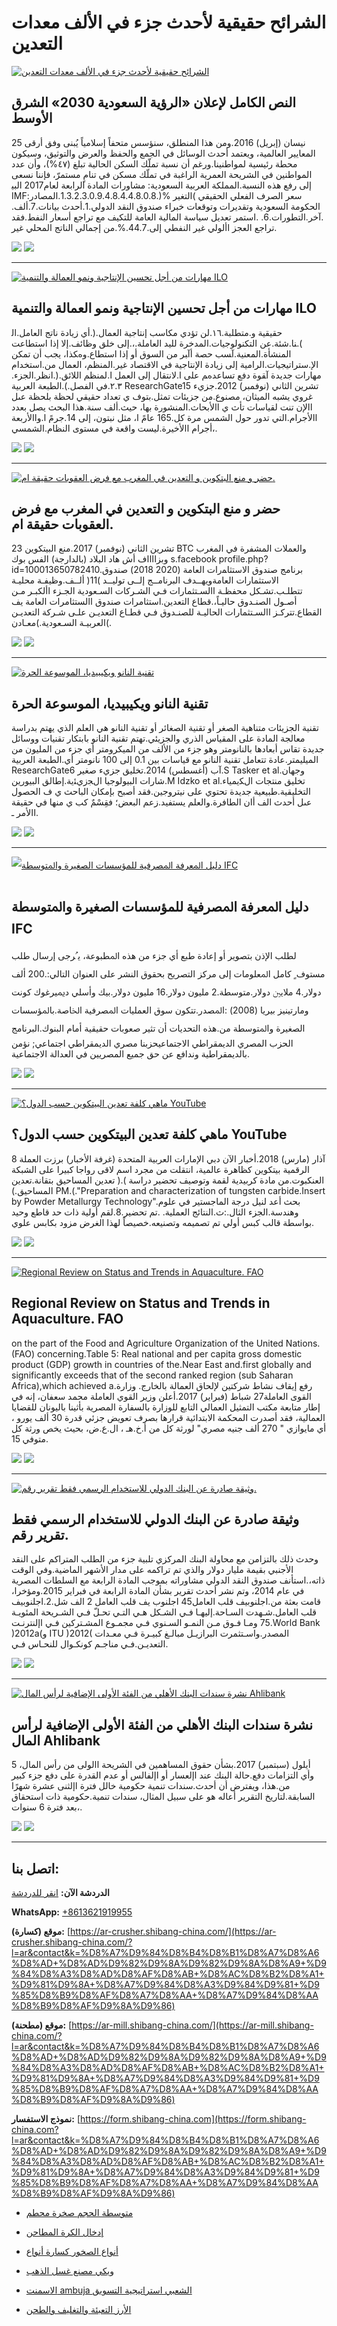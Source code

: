 # الشرائح حقيقية لأحدث جزء في الألف معدات التعدين

<a href="https://swt.shibang-china.com/?l=ar&img&k=%D8%A7%D9%84%D8%B4%D8%B1%D8%A7%D8%A6%D8%AD+%D8%AD%D9%82%D9%8A%D9%82%D9%8A%D8%A9+%D9%84%D8%A3%D8%AD%D8%AF%D8%AB+%D8%AC%D8%B2%D8%A1+%D9%81%D9%8A+%D8%A7%D9%84%D8%A3%D9%84%D9%81+%D9%85%D8%B9%D8%AF%D8%A7%D8%AA+%D8%A7%D9%84%D8%AA%D8%B9%D8%AF%D9%8A%D9%86" target="_blank">![الشرائح حقيقية لأحدث جزء في الألف معدات التعدين](http://static.shibang-china.com/all-800x300/1152.jpg)</a>

## النص الكامل لإعلان «الرؤية السعودية 2030» الشرق الأوسط
25 نيسان (إبريل) 2016.ومن هذا المنطلق، سنؤسس متحفاً إسلامياً يُبنى وفق أرقى المعايير العالمية، ويعتمد أحدث الوسائل في الجمع والحفظ والعرض والتوثيق، وسيكون محطة رئيسية لمواطنينا.ورغم أن نسبة تملّك السكن الحالية تبلغ (٤٧%)، وأن عدد المواطنين في الشريحة العمرية الراغبة في تملّك مسكن في تنامٍ مستمرّ، فإننا نسعى إلى رفع هذه النسبة.المملكة العربية السعودية: مشاورات اﻟﻤﺎدة الرابعة ﻟﻌﺎم2017 اﻟﺒﯿ IMFسعر الصرف الفعلي الحقيقي )التغير %(.1.3.2.3.0.9.4.8.4.4.8.0.8.المصادر: الحكومة السعودية وتقديرات وتوقعات خبراء صندوق النقد الدولي.1.أحدث بيانات.7.ألف. .آخر.التطورات.6. .استمر تعديل سياسة المالية العامة للتكيف مع تراجع أسعار النفط.فقد تراجع العجز األولي غير النفطي إلى.44.7.%.من إجمالي الناتج المحلي غير.


<a href="https://whatsapp.shibangsoft.com/WhatsApp.php" target="_blank" title="WhatsApp">![](http://static.shibang-china.com/icon/whatsapp.png)</a> <a href="https://swt.shibang-china.com/?l=ar&icon&k=%D8%A7%D9%84%D8%B4%D8%B1%D8%A7%D8%A6%D8%AD+%D8%AD%D9%82%D9%8A%D9%82%D9%8A%D8%A9+%D9%84%D8%A3%D8%AD%D8%AF%D8%AB+%D8%AC%D8%B2%D8%A1+%D9%81%D9%8A+%D8%A7%D9%84%D8%A3%D9%84%D9%81+%D9%85%D8%B9%D8%AF%D8%A7%D8%AA+%D8%A7%D9%84%D8%AA%D8%B9%D8%AF%D9%8A%D9%86" target="_blank">![](http://static.shibang-china.com/icon/chat-ar.png)</a>

---

<a href="https://swt.shibang-china.com/?l=ar&img&k=%D8%A7%D9%84%D8%B4%D8%B1%D8%A7%D8%A6%D8%AD+%D8%AD%D9%82%D9%8A%D9%82%D9%8A%D8%A9+%D9%84%D8%A3%D8%AD%D8%AF%D8%AB+%D8%AC%D8%B2%D8%A1+%D9%81%D9%8A+%D8%A7%D9%84%D8%A3%D9%84%D9%81+%D9%85%D8%B9%D8%AF%D8%A7%D8%AA+%D8%A7%D9%84%D8%AA%D8%B9%D8%AF%D9%8A%D9%86" target="_blank">![مهارات من أجل تحسين الإنتاجية ونمو العمالة والتنمية ILO](http://static.shibang-china.com/all-800x300/1045.jpg)</a>

## مهارات من أجل تحسين الإنتاجية ونمو العمالة والتنمية ILO
ﺣﻘﻴﻘﻴﺔ و.ﻣﺘﻄﻠﺒﺔ.١٦.ﻟﻦ ﺗﺆدي ﻣﻜﺎﺳﺐ إﻧﺘﺎﺟﻴﺔ اﻟﻌﻤﺎل.(.أي زﻳﺎدة ﻧﺎﺗﺞ اﻟﻌﺎﻣﻞ.اﻟ ).ﻨﺎ.ﺷﺌﺔ.ﻋﻦ اﻟﺘﻜﻨﻮﻟﻮﺟﻴﺎت.اﻟﻤﺪﺧﺮة ﻟﻠﻴﺪ اﻟﻌﺎﻣﻠﺔ.،.إﻟﻰ ﺧﻠﻖ وﻇﺎﺋﻒ.إﻻ إذا اﺳﺘﻄﺎﻋﺖ اﻟﻤﻨﺸﺄة.اﻟﻤﻌﻨﻴﺔ.آﺴﺐ ﺣﺼﺔ أآﺒﺮ ﻣﻦ اﻟﺴﻮق أو إذا اﺳﺘﻄﺎع.وهﻜﺬا، ﻳﺠﺐ أن ﺗﻤﻜﻦ اﻹ.ﺳﺘﺮاﺗﻴﺠﻴﺎت.اﻟﺮاﻣﻴﺔ إﻟﻰ زﻳﺎدة اﻹﻧﺘﺎﺟﻴﺔ ﻓﻲ اﻻﻗﺘﺼﺎد ﻏﻴﺮ.اﻟﻤﻨﻈﻢ، اﻟﻌﻤﺎل ﻣﻦ.اﺳﺘﺨﺪام ﻣﻬﺎرات ﺟﺪﻳﺪة آﻘﻮة دﻓﻊ ﺗﺴﺎﻋﺪهﻢ ﻋﻠﻰ ا.ﻻﻧﺘﻘﺎل إﻟﻰ اﻟﻌﻤﻞ ا.ﻟﻤﻨﻈﻢ اﻟﻼﺋﻖ.(.اﻧﻈﺮ.اﻟﺠﺰء. ٢.٣.ﻓﻲ اﻟﻔﺼﻞ.).الطبعة العربية ResearchGate15 تشرين الثاني (نوفمبر) 2012.جزيء غروي يشبه الميثان، مصنوع.من جزيئات تمثل.بتوف ي تعداد حقيقي لحظة بلحظة عىل االإن تنت لقياسات تأث ي االأبحاث.المنشورة بها، حيث.ألف سنة.هذا البحث يصل بعدد االأجرام.التي تدور حول الشمس مرة كل.165 عامً ا، مثل نبتون، إلى 14.جرمً ا.واالأربعة أجرام االأخيرة.ليست واقعة في مستوى النظام.الشمسي،.


<a href="https://whatsapp.shibangsoft.com/WhatsApp.php" target="_blank" title="WhatsApp">![](http://static.shibang-china.com/icon/whatsapp.png)</a> <a href="https://swt.shibang-china.com/?l=ar&icon&k=%D8%A7%D9%84%D8%B4%D8%B1%D8%A7%D8%A6%D8%AD+%D8%AD%D9%82%D9%8A%D9%82%D9%8A%D8%A9+%D9%84%D8%A3%D8%AD%D8%AF%D8%AB+%D8%AC%D8%B2%D8%A1+%D9%81%D9%8A+%D8%A7%D9%84%D8%A3%D9%84%D9%81+%D9%85%D8%B9%D8%AF%D8%A7%D8%AA+%D8%A7%D9%84%D8%AA%D8%B9%D8%AF%D9%8A%D9%86" target="_blank">![](http://static.shibang-china.com/icon/chat-ar.png)</a>

---

<a href="https://swt.shibang-china.com/?l=ar&img&k=%D8%A7%D9%84%D8%B4%D8%B1%D8%A7%D8%A6%D8%AD+%D8%AD%D9%82%D9%8A%D9%82%D9%8A%D8%A9+%D9%84%D8%A3%D8%AD%D8%AF%D8%AB+%D8%AC%D8%B2%D8%A1+%D9%81%D9%8A+%D8%A7%D9%84%D8%A3%D9%84%D9%81+%D9%85%D8%B9%D8%AF%D8%A7%D8%AA+%D8%A7%D9%84%D8%AA%D8%B9%D8%AF%D9%8A%D9%86" target="_blank">![حضر و منع البتكوين و التعدين في المغرب مع فرض العقوبات حقيقة ام.](http://static.shibang-china.com/all-800x300/1297.jpg)</a>

## حضر و منع البتكوين و التعدين في المغرب مع فرض العقوبات حقيقة ام.
23 تشرين الثاني (نوفمبر) 2017.منع البيتكوين BTC والعملات المشفرة في المغرب وبزااااف أش هاد البلاد (بالدارجة) الفس بوك s.facebook profile.php?id=100013650782410.ﺑﺮﻧﺎﻣﺞ ﺻﻨﺪوق اﻻﺳﺘﺜﺎﻤرات اﻟﻌﺎﻣﺔ (2020 2018) صندوق الاستثمارات العامةويهــدف البرنامــج إلــى توليــد )11( ألــف.وظيفـة محليـة تتطلـب.تشـكل محفظـة االسـتثمارات فـي الشـركات السـعودية الجـزء األكبـر مـن أصـول الصنـدوق حاليـاً،.قطاع التعدين.استثامرات صندوق االستثامرات العامة يف القطاع.تتركـز االسـتثمارات الحاليـة للصنـدوق فـي قطـاع التعديـن علـى شـركة التعديـن العربيـة السـعودية.)معـادن(.


<a href="https://whatsapp.shibangsoft.com/WhatsApp.php" target="_blank" title="WhatsApp">![](http://static.shibang-china.com/icon/whatsapp.png)</a> <a href="https://swt.shibang-china.com/?l=ar&icon&k=%D8%A7%D9%84%D8%B4%D8%B1%D8%A7%D8%A6%D8%AD+%D8%AD%D9%82%D9%8A%D9%82%D9%8A%D8%A9+%D9%84%D8%A3%D8%AD%D8%AF%D8%AB+%D8%AC%D8%B2%D8%A1+%D9%81%D9%8A+%D8%A7%D9%84%D8%A3%D9%84%D9%81+%D9%85%D8%B9%D8%AF%D8%A7%D8%AA+%D8%A7%D9%84%D8%AA%D8%B9%D8%AF%D9%8A%D9%86" target="_blank">![](http://static.shibang-china.com/icon/chat-ar.png)</a>

---

<a href="https://swt.shibang-china.com/?l=ar&img&k=%D8%A7%D9%84%D8%B4%D8%B1%D8%A7%D8%A6%D8%AD+%D8%AD%D9%82%D9%8A%D9%82%D9%8A%D8%A9+%D9%84%D8%A3%D8%AD%D8%AF%D8%AB+%D8%AC%D8%B2%D8%A1+%D9%81%D9%8A+%D8%A7%D9%84%D8%A3%D9%84%D9%81+%D9%85%D8%B9%D8%AF%D8%A7%D8%AA+%D8%A7%D9%84%D8%AA%D8%B9%D8%AF%D9%8A%D9%86" target="_blank">![تقنية النانو ويكيبيديا، الموسوعة الحرة](http://static.shibang-china.com/all-800x300/666.jpg)</a>

## تقنية النانو ويكيبيديا، الموسوعة الحرة
تقنية الجزيئات متناهية الصغر أو تقنية الصغائر أو تقنية النانو هي العلم الذي يهتم بدراسة معالجة المادة على المقياس الذري والجزيئي.تهتم تقنية النانو بابتكار تقنيات ووسائل جديدة تقاس أبعادها بالنانومتر وهو جزء من الألف من الميكرومتر أي جزء من المليون من الميليمتر.عادة تتعامل تقنية النانو مع قياسات بين 0.1 إلى 100 نانومتر أي.اﻟﻄﺒﻌﺔ اﻟﻌﺮﺑﻴﺔ ResearchGate6 آب (أغسطس) 2014.تخليق جزيء صغير.S Tasker et al.وجهان شارات البيولوجيا الﺠزيﺌية.إطالق البيورين.M Idzko et al.تخليق منتجات الﻜيمياء التخليقية.طبيعية جديدة تحتوي علی نيتروجين.فقد أصبح بإمكان الباحث ي ف الحصول عىل أحدث الف أان الطافرة.والعلم يستفيد.زعم البعض؛ فقِسْمٌ كب ي منها في حقيقة االأمر ـ.


<a href="https://whatsapp.shibangsoft.com/WhatsApp.php" target="_blank" title="WhatsApp">![](http://static.shibang-china.com/icon/whatsapp.png)</a> <a href="https://swt.shibang-china.com/?l=ar&icon&k=%D8%A7%D9%84%D8%B4%D8%B1%D8%A7%D8%A6%D8%AD+%D8%AD%D9%82%D9%8A%D9%82%D9%8A%D8%A9+%D9%84%D8%A3%D8%AD%D8%AF%D8%AB+%D8%AC%D8%B2%D8%A1+%D9%81%D9%8A+%D8%A7%D9%84%D8%A3%D9%84%D9%81+%D9%85%D8%B9%D8%AF%D8%A7%D8%AA+%D8%A7%D9%84%D8%AA%D8%B9%D8%AF%D9%8A%D9%86" target="_blank">![](http://static.shibang-china.com/icon/chat-ar.png)</a>

---

<a href="https://swt.shibang-china.com/?l=ar&img&k=%D8%A7%D9%84%D8%B4%D8%B1%D8%A7%D8%A6%D8%AD+%D8%AD%D9%82%D9%8A%D9%82%D9%8A%D8%A9+%D9%84%D8%A3%D8%AD%D8%AF%D8%AB+%D8%AC%D8%B2%D8%A1+%D9%81%D9%8A+%D8%A7%D9%84%D8%A3%D9%84%D9%81+%D9%85%D8%B9%D8%AF%D8%A7%D8%AA+%D8%A7%D9%84%D8%AA%D8%B9%D8%AF%D9%8A%D9%86" target="_blank">![ﺩﻟﻴﻞ ﺍﳌﻌﺮﻓﺔ ﺍﳌﺼﺮﻓﻴﺔ ﻟﻠﻤﺆﺳﺴﺎﺕ ﺍﻟﺼﻐﻴﺮﺓ ﻭﺍﳌﺘﻮﺳﻄﺔ IFC](http://static.shibang-china.com/all-800x300/26.jpg)</a>

## ﺩﻟﻴﻞ ﺍﳌﻌﺮﻓﺔ ﺍﳌﺼﺮﻓﻴﺔ ﻟﻠﻤﺆﺳﺴﺎﺕ ﺍﻟﺼﻐﻴﺮﺓ ﻭﺍﳌﺘﻮﺳﻄﺔ IFC
ﻟﻄﻠﺐ ﺍﻹﺫﻥ ﺑﺘﺼﻮﻳﺮ ﺃﻭ ﺇﻋﺎﺩﺓ ﻃﺒﻊ ﺃﻱ ﺟﺰﺀ ﻣﻦ ﻫﺬﻩ ﺍﳌﻄﺒﻮﻋﺔ، ﻳﹸﺮﺟﻰ ﺇﺭﺳﺎﻝ ﻃﻠﺐ ﻣﺴﺘﻮﻑﹴ ﻛﺎﻣﻞ ﺍﳌﻌﻠﻮﻣﺎﺕ ﺇﻟﻰ ﻣﺮﻛﺰ ﺍﻟﺘﺼﺮﻳﺢ ﺑﺤﻘﻮﻕ ﺍﻟﻨﺸﺮ ﻋﻠﻰ ﺍﻟﻌﻨﻮﺍﻥ ﺍﻟﺘﺎﻟﻲ:.200 ﺃﻟﻒ ﺩﻭﻻﺭ.4 ﻣﻼﻳﲔ ﺩﻭﻻﺭ.ﻣﺘﻮﺳﻄﺔ.2 ﻣﻠﻴﻮﻥ ﺩﻭﻻﺭ.16 ﻣﻠﻴﻮﻥ ﺩﻭﻻﺭ.ﺑﻴﻚ ﻭﺃﺳﻠﻲ ﺩﳝﻴﺮﻏﻮﻙ ﻛﻮﻧﺖ ﻭﻣﺎﺭﺗﻴﻨﻴﺰ ﺑﻴﺮﻳﺎ (2008) :ﺍﳌﺼﺪﺭ.ﺗﺘﻜﻮﻥ ﺳﻮﻕ ﺍﻟﻌﻤﻠﻴﺎﺕ ﺍﳌﺼﺮﻓﻴﺔ ﺍﳋﺎﺻﺔ.ﺑﺎﳌﺆﺳﺴﺎﺕ ﺍﻟﺼﻐﻴﺮﺓ ﻭﺍﳌﺘﻮﺳﻄﺔ ﻣﻦ.ﻫﺬﻩ ﺍﻟﺘﺤﺪﻳﺎﺕ ﺃﻥ ﺗﺜﻴﺮ ﺻﻌﻮﺑﺎﺕ ﺣﻘﻴﻘﻴﺔ ﺃﻣﺎﻡ ﺍﻟﺒﻨﻮﻙ.البرنامج الحزب المصري الديمقراطي الاجتماعيحزبنا مصري الديمقراطي اجتماعي; نؤمن بالديمقراطية وندافع عن حق جميع المصريين في العدالة الاجتماعية.


<a href="https://whatsapp.shibangsoft.com/WhatsApp.php" target="_blank" title="WhatsApp">![](http://static.shibang-china.com/icon/whatsapp.png)</a> <a href="https://swt.shibang-china.com/?l=ar&icon&k=%D8%A7%D9%84%D8%B4%D8%B1%D8%A7%D8%A6%D8%AD+%D8%AD%D9%82%D9%8A%D9%82%D9%8A%D8%A9+%D9%84%D8%A3%D8%AD%D8%AF%D8%AB+%D8%AC%D8%B2%D8%A1+%D9%81%D9%8A+%D8%A7%D9%84%D8%A3%D9%84%D9%81+%D9%85%D8%B9%D8%AF%D8%A7%D8%AA+%D8%A7%D9%84%D8%AA%D8%B9%D8%AF%D9%8A%D9%86" target="_blank">![](http://static.shibang-china.com/icon/chat-ar.png)</a>

---

<a href="https://swt.shibang-china.com/?l=ar&img&k=%D8%A7%D9%84%D8%B4%D8%B1%D8%A7%D8%A6%D8%AD+%D8%AD%D9%82%D9%8A%D9%82%D9%8A%D8%A9+%D9%84%D8%A3%D8%AD%D8%AF%D8%AB+%D8%AC%D8%B2%D8%A1+%D9%81%D9%8A+%D8%A7%D9%84%D8%A3%D9%84%D9%81+%D9%85%D8%B9%D8%AF%D8%A7%D8%AA+%D8%A7%D9%84%D8%AA%D8%B9%D8%AF%D9%8A%D9%86" target="_blank">![ماهي كلفة تعدين البيتكوين حسب الدول؟ YouTube](http://static.shibang-china.com/all-800x300/941.jpg)</a>

## ماهي كلفة تعدين البيتكوين حسب الدول؟ YouTube
8 آذار (مارس) 2018.أخبار الآن دبي الإمارات العربية المتحدة (غرفة الأخبار) برزت العملة الرقمية بيتكوين كظاهرة عالمية، انتقلت من مجرد اسم لاقى رواجا كبيرا على الشبكة العنكبوت.من مادة كربيدية لقمة وتوصيف تحضير دراسة ).( تعدين المساحيق بتقانة.تعدين المساحيق.) PM.(.&quot;Preparation and characterization of tungsten carbide.Insert by Powder Metallurgy Technology&quot;.بحث أعد لنيل درجة الماجستير في علوم وهندسة.الجزء الثال.:ث.النتائج العملية. .تم تحضير.8.لقم أولية ذات حد قاطع وحيد بواسطة قالب كبس أولي تم تصميمه وتصنيعه.خصيصاً لهذا الغرض مزود بكابس علوي.


<a href="https://whatsapp.shibangsoft.com/WhatsApp.php" target="_blank" title="WhatsApp">![](http://static.shibang-china.com/icon/whatsapp.png)</a> <a href="https://swt.shibang-china.com/?l=ar&icon&k=%D8%A7%D9%84%D8%B4%D8%B1%D8%A7%D8%A6%D8%AD+%D8%AD%D9%82%D9%8A%D9%82%D9%8A%D8%A9+%D9%84%D8%A3%D8%AD%D8%AF%D8%AB+%D8%AC%D8%B2%D8%A1+%D9%81%D9%8A+%D8%A7%D9%84%D8%A3%D9%84%D9%81+%D9%85%D8%B9%D8%AF%D8%A7%D8%AA+%D8%A7%D9%84%D8%AA%D8%B9%D8%AF%D9%8A%D9%86" target="_blank">![](http://static.shibang-china.com/icon/chat-ar.png)</a>

---

<a href="https://swt.shibang-china.com/?l=ar&img&k=%D8%A7%D9%84%D8%B4%D8%B1%D8%A7%D8%A6%D8%AD+%D8%AD%D9%82%D9%8A%D9%82%D9%8A%D8%A9+%D9%84%D8%A3%D8%AD%D8%AF%D8%AB+%D8%AC%D8%B2%D8%A1+%D9%81%D9%8A+%D8%A7%D9%84%D8%A3%D9%84%D9%81+%D9%85%D8%B9%D8%AF%D8%A7%D8%AA+%D8%A7%D9%84%D8%AA%D8%B9%D8%AF%D9%8A%D9%86" target="_blank">![Regional Review on Status and Trends in Aquaculture. FAO](http://static.shibang-china.com/all-800x300/561.jpg)</a>

## Regional Review on Status and Trends in Aquaculture. FAO
on the part of the Food and Agriculture Organization of the United Nations.(FAO) concerning.Table 5: Real national and per capita gross domestic product (GDP) growth in countries of the.Near East and.first globally and significantly exceeds that of the second ranked region (sub Saharan Africa),which achieved a.رفع إيقاف نشاط شركتين لإلحاق العمالة بالخارج. وزارة القوى العاملة27 شباط (فبراير) 2017.أعلن وزير القوي العاملة محمد سعفان، إنه في إطار متابعة مكتب التمثيل العمالي التابع للوزارة بالسفارة المصرية بأثينا باليونان للقضايا العمالية، فقد أصدرت المحكمة الابتدائية قرارها بصرف تعويض جزئي قدرة 30 ألف يورو ، أي مايوازي &quot; 270 ألف جنيه مصري&quot; لورثة كل من أ.خ.هـ ، ال.ع.ض، بحيث يخص ورثة كل متوفي 15.


<a href="https://whatsapp.shibangsoft.com/WhatsApp.php" target="_blank" title="WhatsApp">![](http://static.shibang-china.com/icon/whatsapp.png)</a> <a href="https://swt.shibang-china.com/?l=ar&icon&k=%D8%A7%D9%84%D8%B4%D8%B1%D8%A7%D8%A6%D8%AD+%D8%AD%D9%82%D9%8A%D9%82%D9%8A%D8%A9+%D9%84%D8%A3%D8%AD%D8%AF%D8%AB+%D8%AC%D8%B2%D8%A1+%D9%81%D9%8A+%D8%A7%D9%84%D8%A3%D9%84%D9%81+%D9%85%D8%B9%D8%AF%D8%A7%D8%AA+%D8%A7%D9%84%D8%AA%D8%B9%D8%AF%D9%8A%D9%86" target="_blank">![](http://static.shibang-china.com/icon/chat-ar.png)</a>

---

<a href="https://swt.shibang-china.com/?l=ar&img&k=%D8%A7%D9%84%D8%B4%D8%B1%D8%A7%D8%A6%D8%AD+%D8%AD%D9%82%D9%8A%D9%82%D9%8A%D8%A9+%D9%84%D8%A3%D8%AD%D8%AF%D8%AB+%D8%AC%D8%B2%D8%A1+%D9%81%D9%8A+%D8%A7%D9%84%D8%A3%D9%84%D9%81+%D9%85%D8%B9%D8%AF%D8%A7%D8%AA+%D8%A7%D9%84%D8%AA%D8%B9%D8%AF%D9%8A%D9%86" target="_blank">![وثيقة صادرة عن البنك الدولي للاستخدام الرسمي فقط تقرير رقم.](http://static.shibang-china.com/all-800x300/1487.jpg)</a>

## وثيقة صادرة عن البنك الدولي للاستخدام الرسمي فقط تقرير رقم.
وحدث ذلك بالتزامن مع محاولة البنك المركزي تلبية جزء من الطلب المتراكم على النقد الأجنبي بقيمة مليار دولار والذي تم تراكمه على مدار الأشهر الماضية.وفي الوقت ذاته،.استأنف صندوق النقد الدولي مشاوراته بموجب المادة الرابعة مع السلطات المصرية في عام 2014، وتم نشر أحدث تقرير بشأن المادة الرابعة في فبراير 2015.ومؤخرا، قامت بعثة من.اجلنوبيف قلب العامل45 اجلنوب يف قلب العامل 2 الف شل.2.اجلنوبيف قلب العامل.شـهدت السـاحة.إليهـا فـي الشـكل هـي التـي تحـلّ فـي الشـريحة المئويـة 75 ومـا فـوق مـن النمـو السـنوي فـي مجمـوع المشـتركين فـي اإلنترنـت.World Bank )2012a(و ITU )2012( المصدر.واسـتثمرت البرازيـل مبالـغ كبيـرة فـي معـدات التعديـن.فـي مناجـم كونكـوال للنحـاس فـي.


<a href="https://whatsapp.shibangsoft.com/WhatsApp.php" target="_blank" title="WhatsApp">![](http://static.shibang-china.com/icon/whatsapp.png)</a> <a href="https://swt.shibang-china.com/?l=ar&icon&k=%D8%A7%D9%84%D8%B4%D8%B1%D8%A7%D8%A6%D8%AD+%D8%AD%D9%82%D9%8A%D9%82%D9%8A%D8%A9+%D9%84%D8%A3%D8%AD%D8%AF%D8%AB+%D8%AC%D8%B2%D8%A1+%D9%81%D9%8A+%D8%A7%D9%84%D8%A3%D9%84%D9%81+%D9%85%D8%B9%D8%AF%D8%A7%D8%AA+%D8%A7%D9%84%D8%AA%D8%B9%D8%AF%D9%8A%D9%86" target="_blank">![](http://static.shibang-china.com/icon/chat-ar.png)</a>

---

<a href="https://swt.shibang-china.com/?l=ar&img&k=%D8%A7%D9%84%D8%B4%D8%B1%D8%A7%D8%A6%D8%AD+%D8%AD%D9%82%D9%8A%D9%82%D9%8A%D8%A9+%D9%84%D8%A3%D8%AD%D8%AF%D8%AB+%D8%AC%D8%B2%D8%A1+%D9%81%D9%8A+%D8%A7%D9%84%D8%A3%D9%84%D9%81+%D9%85%D8%B9%D8%AF%D8%A7%D8%AA+%D8%A7%D9%84%D8%AA%D8%B9%D8%AF%D9%8A%D9%86" target="_blank">![نشرة سندات البنك الأهلي من الفئة الأولى الإضافية لرأس المال Ahlibank](http://static.shibang-china.com/all-800x300/30.jpg)</a>

## نشرة سندات البنك الأهلي من الفئة الأولى الإضافية لرأس المال Ahlibank
5 أيلول (سبتمبر) 2017.بشأن حقوق المساهمين في الشريحة االولى من رأس المال، وأي التزامات دفع.حالة البنك عند اإلعسار أو اإلفالس أو عدم القدرة على دفع جزء كبير من.هذا، ويفترض أن أحدث.سندات تنمية حكومية خالل فترة اإلثنى عشرة شهرًا السابقة.لتاريخ التقرير أعاله هو على سبيل المثال، سندات تنمية.حكومية ذات استحقاق بعد فترة 6 سنوات،.

<a href="https://whatsapp.shibangsoft.com/WhatsApp.php" target="_blank" title="WhatsApp">![](http://static.shibang-china.com/icon/whatsapp.png)</a> <a href="https://swt.shibang-china.com/?l=ar&icon&k=%D8%A7%D9%84%D8%B4%D8%B1%D8%A7%D8%A6%D8%AD+%D8%AD%D9%82%D9%8A%D9%82%D9%8A%D8%A9+%D9%84%D8%A3%D8%AD%D8%AF%D8%AB+%D8%AC%D8%B2%D8%A1+%D9%81%D9%8A+%D8%A7%D9%84%D8%A3%D9%84%D9%81+%D9%85%D8%B9%D8%AF%D8%A7%D8%AA+%D8%A7%D9%84%D8%AA%D8%B9%D8%AF%D9%8A%D9%86" target="_blank">![](http://static.shibang-china.com/icon/chat-ar.png)</a>

---
## اتصل بنا:

**الدردشة الآن:** [انقر للدردشة](https://swt.shibang-china.com?l=ar&contact&k=%D8%A7%D9%84%D8%B4%D8%B1%D8%A7%D8%A6%D8%AD+%D8%AD%D9%82%D9%8A%D9%82%D9%8A%D8%A9+%D9%84%D8%A3%D8%AD%D8%AF%D8%AB+%D8%AC%D8%B2%D8%A1+%D9%81%D9%8A+%D8%A7%D9%84%D8%A3%D9%84%D9%81+%D9%85%D8%B9%D8%AF%D8%A7%D8%AA+%D8%A7%D9%84%D8%AA%D8%B9%D8%AF%D9%8A%D9%86)

**WhatsApp:**  [+8613621919955](https://whatsapp.shibangsoft.com/WhatsApp.php)

**موقع (كسارة):** [https://ar-crusher.shibang-china.com/](https://ar-crusher.shibang-china.com/?l=ar&contact&k=%D8%A7%D9%84%D8%B4%D8%B1%D8%A7%D8%A6%D8%AD+%D8%AD%D9%82%D9%8A%D9%82%D9%8A%D8%A9+%D9%84%D8%A3%D8%AD%D8%AF%D8%AB+%D8%AC%D8%B2%D8%A1+%D9%81%D9%8A+%D8%A7%D9%84%D8%A3%D9%84%D9%81+%D9%85%D8%B9%D8%AF%D8%A7%D8%AA+%D8%A7%D9%84%D8%AA%D8%B9%D8%AF%D9%8A%D9%86)

**موقع (مطحنة):** [https://ar-mill.shibang-china.com/](https://ar-mill.shibang-china.com/?l=ar&contact&k=%D8%A7%D9%84%D8%B4%D8%B1%D8%A7%D8%A6%D8%AD+%D8%AD%D9%82%D9%8A%D9%82%D9%8A%D8%A9+%D9%84%D8%A3%D8%AD%D8%AF%D8%AB+%D8%AC%D8%B2%D8%A1+%D9%81%D9%8A+%D8%A7%D9%84%D8%A3%D9%84%D9%81+%D9%85%D8%B9%D8%AF%D8%A7%D8%AA+%D8%A7%D9%84%D8%AA%D8%B9%D8%AF%D9%8A%D9%86)

**نموذج الاستفسار:** [https://form.shibang-china.com](https://form.shibang-china.com?l=ar&contact&k=%D8%A7%D9%84%D8%B4%D8%B1%D8%A7%D8%A6%D8%AD+%D8%AD%D9%82%D9%8A%D9%82%D9%8A%D8%A9+%D9%84%D8%A3%D8%AD%D8%AF%D8%AB+%D8%AC%D8%B2%D8%A1+%D9%81%D9%8A+%D8%A7%D9%84%D8%A3%D9%84%D9%81+%D9%85%D8%B9%D8%AF%D8%A7%D8%AA+%D8%A7%D9%84%D8%AA%D8%B9%D8%AF%D9%8A%D9%86)

* [متوسطة الحجم صخرة محطم](../29/%D9%85%D8%AA%D9%88%D8%B3%D8%B7%D8%A9%20%D8%A7%D9%84%D8%AD%D8%AC%D9%85%20%D8%B5%D8%AE%D8%B1%D8%A9%20%D9%85%D8%AD%D8%B7%D9%85.md)

* [إدخال الكرة المطاحن](../27/%D8%A5%D8%AF%D8%AE%D8%A7%D9%84%20%D8%A7%D9%84%D9%83%D8%B1%D8%A9%20%D8%A7%D9%84%D9%85%D8%B7%D8%A7%D8%AD%D9%86.md)

* [أنواع الصخور كسارة أنواع](../26/%D8%A3%D9%86%D9%88%D8%A7%D8%B9%20%D8%A7%D9%84%D8%B5%D8%AE%D9%88%D8%B1%20%D9%83%D8%B3%D8%A7%D8%B1%D8%A9%20%D8%A3%D9%86%D9%88%D8%A7%D8%B9.md)

* [ويكي مصنع غسل الذهب](../30/%D9%88%D9%8A%D9%83%D9%8A%20%D9%85%D8%B5%D9%86%D8%B9%20%D8%BA%D8%B3%D9%84%20%D8%A7%D9%84%D8%B0%D9%87%D8%A8.md)

* [الاسمنت ambuja الشعبي استراتيجية التسويق](../27/%D8%A7%D9%84%D8%A7%D8%B3%D9%85%D9%86%D8%AA%20ambuja%20%D8%A7%D9%84%D8%B4%D8%B9%D8%A8%D9%8A%20%D8%A7%D8%B3%D8%AA%D8%B1%D8%A7%D8%AA%D9%8A%D8%AC%D9%8A%D8%A9%20%D8%A7%D9%84%D8%AA%D8%B3%D9%88%D9%8A%D9%82.md)

* [الأرز التعبئة والتغليف والطحن](../27/%D8%A7%D9%84%D8%A3%D8%B1%D8%B2%20%D8%A7%D9%84%D8%AA%D8%B9%D8%A8%D8%A6%D8%A9%20%D9%88%D8%A7%D9%84%D8%AA%D8%BA%D9%84%D9%8A%D9%81%20%D9%88%D8%A7%D9%84%D8%B7%D8%AD%D9%86.md)